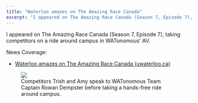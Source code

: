 ```yaml
---
title: "Waterloo amazes on The Amazing Race Canada"
excerpt: "I appeared on The Amazing Race Canada (Season 7, Episode 7), taking competitors on a ride around campus in WATonomous' AV."
---
```

I appeared on The Amazing Race Canada (Season 7, Episode 7), taking competitors on a ride around campus in WATonomous' AV.

News Coverage:
- [Waterloo amazes on The Amazing Race Canada (uwaterloo.ca)](https://uwaterloo.ca/news/waterloo-amazes-amazing-race-canada)

<figure>
	<a href="/assets/images/news/amazing_race.jpeg"><img src="/assets/images/news/amazing_race.jpeg"></a>
	<figcaption>Competitors Trish and Amy speak to WATonomous Team Captain Rowan Dempster before taking a hands-free ride around campus.</figcaption>
</figure>